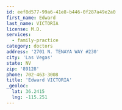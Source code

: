 ```yaml
---
id: eef8d577-99a6-41e8-b446-0f287a49e2a0
first_name: Edward
last_name: VICTORIA
license: M.D.
services:
  - family-practice
category: doctors
address: '2701 N. TENAYA WAY #230'
city: 'Las Vegas'
state: NV
zip: '89128'
phone: 702-463-3008
title: 'Edward VICTORIA'
_geoloc:
  lat: 36.2415
  lng: -115.251
---
```

